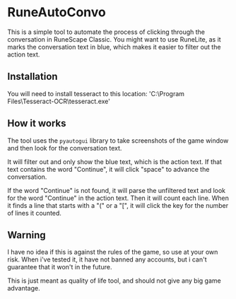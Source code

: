 # RuneAutoConvo

This is a simple tool to automate the process of clicking through the conversation in RuneScape Classic.
You might want to use RuneLite, as it marks the conversation text in blue, which makes it easier to filter out the action text.

## Installation

You will need to install tesseract to this location: 'C:\Program Files\Tesseract-OCR\tesseract.exe'

## How it works

The tool uses the `pyautogui` library to take screenshots of the game window and then look for the conversation text.

It will filter out and only show the blue text, which is the action text.
If that text contains the word "Continue", it will click "space" to advance the conversation.

If the word "Continue" is not found, it will parse the unfiltered text and look for the word "Continue" in the action text.
Then it will count each line. When it finds a line that starts with a "(" or a "[", it will click the key for the number of lines it counted.


## Warning

I have no idea if this is against the rules of the game, so use at your own risk.
When i've tested it, it have not banned any accounts, but i can't guarantee that it won't in the future.

This is just meant as quality of life tool, and should not give any big game advantage.
